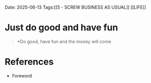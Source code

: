 Date: 2025-06-13
Tags:[[5 - SCREW BUSINESS AS USUAL]] [[LIFE]]


# Just do good and have fun

>*Do good, have fun and the money will come 
# References
- Foreword
 